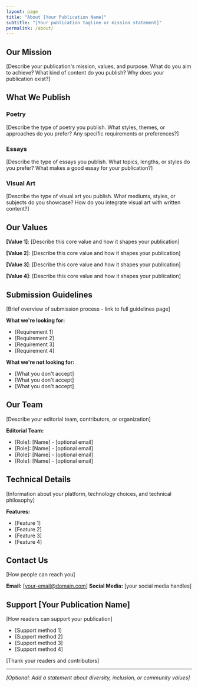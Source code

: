 ```yaml
---
layout: page
title: "About [Your Publication Name]"
subtitle: "[Your publication tagline or mission statement]"
permalink: /about/
---
```


## Our Mission

[Describe your publication's mission, values, and purpose. What do you aim to achieve? What kind of content do you publish? Why does your publication exist?]

## What We Publish

### Poetry
[Describe the type of poetry you publish. What styles, themes, or approaches do you prefer? Any specific requirements or preferences?]

### Essays
[Describe the type of essays you publish. What topics, lengths, or styles do you prefer? What makes a good essay for your publication?]

### Visual Art
[Describe the type of visual art you publish. What mediums, styles, or subjects do you showcase? How do you integrate visual art with written content?]

## Our Values

**[Value 1]**: [Describe this core value and how it shapes your publication]

**[Value 2]**: [Describe this core value and how it shapes your publication]

**[Value 3]**: [Describe this core value and how it shapes your publication]

**[Value 4]**: [Describe this core value and how it shapes your publication]

## Submission Guidelines

[Brief overview of submission process - link to full guidelines page]

**What we're looking for:**
- [Requirement 1]
- [Requirement 2]
- [Requirement 3]
- [Requirement 4]

**What we're not looking for:**
- [What you don't accept]
- [What you don't accept]
- [What you don't accept]

## Our Team

[Describe your editorial team, contributors, or organization]

**Editorial Team:**
- [Role]: [Name] - [optional email]
- [Role]: [Name] - [optional email]
- [Role]: [Name] - [optional email]
- [Role]: [Name] - [optional email]

## Technical Details

[Information about your platform, technology choices, and technical philosophy]

**Features:**
- [Feature 1]
- [Feature 2]
- [Feature 3]
- [Feature 4]

## Contact Us

[How people can reach you]

**Email:** [your-email@domain.com]
**Social Media:** [your social media handles]

## Support [Your Publication Name]

[How readers can support your publication]

- [Support method 1]
- [Support method 2]
- [Support method 3]
- [Support method 4]

[Thank your readers and contributors]

---

*[Optional: Add a statement about diversity, inclusion, or community values]*
